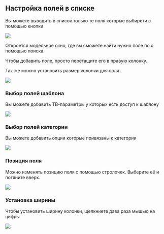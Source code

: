 ## Настройка полей в списке

Вы можете выводить в список только те поля которые выбирети с помощью кнопки

![](https://file.modx.pro/files/f/2/d/f2d5a31fda99b0c046976be851cddc3b.png)

Откроется модельное окно, где вы сможете найти нужно поле по с помощью поиска.

Чтобы добавить поле, просто перетащите его в правую колонку.

Так же можно установить размер колонки для поля.

![](https://file.modx.pro/files/0/c/7/0c76082ca748a3d5c99ef228a5ac5d2e.png)

### Выбор полей шаблона

Вы можете добавить ТВ-параметры у которых есть доступ к шаблону

![](https://file.modx.pro/files/3/e/b/3eb2f646a64e2987e26773a747faa44a.png)

### Выбор полей категории

Вы можете добавить опции которые привязаны к категории

![](https://file.modx.pro/files/0/c/3/0c39b4dac32229d8f937cdec0e7da180.png)

### Позиция поля

Можно изменять позицию поля с помощью стролочек. Выберите её и потяните вверх.

![](https://file.modx.pro/files/e/c/3/ec3519e7799d005daee333c289d2ff96.png)

### Установка ширины

Чтобы установить ширину колонки, щелкниете дава раза мышью на цифры

![](https://file.modx.pro/files/b/4/d/b4d7df88e3ac95ad0d17178ca8b83896.png)
